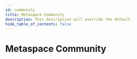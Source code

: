 ```yaml
---
id: community
title: Metaspace Community
description: This description will override the default.
hide_table_of_contents: false
---
```


# Metaspace Community
